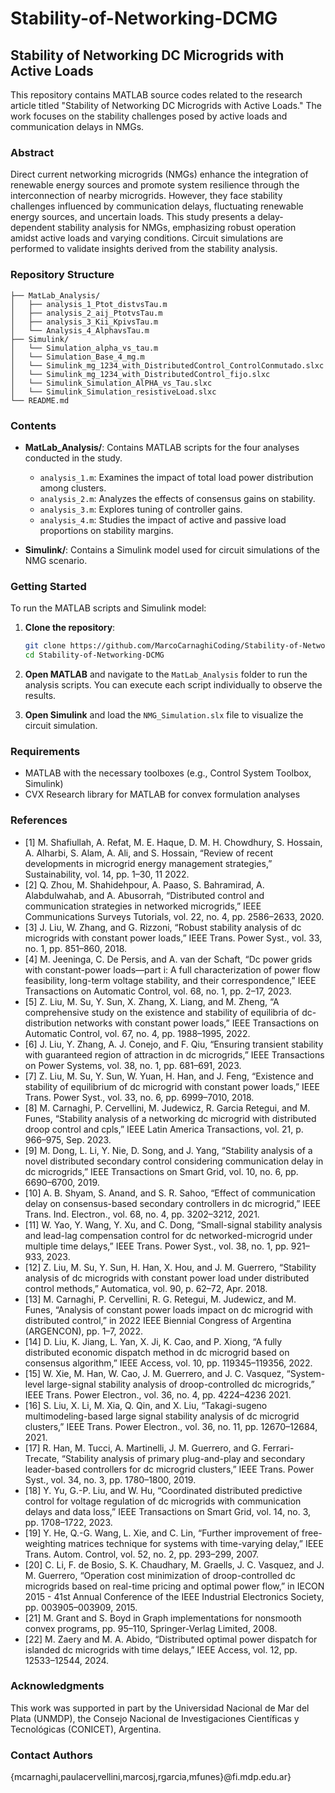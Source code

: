 # Stability-of-Networking-DCMG

## Stability of Networking DC Microgrids with Active Loads

This repository contains MATLAB source codes related to the research article titled "Stability of Networking DC Microgrids with Active Loads." The work focuses on the stability challenges posed by active loads and communication delays in NMGs.

### Abstract

Direct current networking microgrids (NMGs) enhance the integration of renewable energy sources and promote system resilience through the interconnection of nearby microgrids. However, they face stability challenges influenced by communication delays, fluctuating renewable energy sources, and uncertain loads. This study presents a delay-dependent stability analysis for NMGs, emphasizing robust operation amidst active loads and varying conditions. Circuit simulations are performed to validate insights derived from the stability analysis.

### Repository Structure

```plaintext
├── MatLab_Analysis/
│   ├── analysis_1_Ptot_distvsTau.m
│   ├── analysis_2_aij_PtotvsTau.m
│   ├── analysis_3_Kii_KpivsTau.m
│   └── Analysis_4_AlphavsTau.m
├── Simulink/
│   └── Simulation_alpha_vs_tau.m
│   └── Simulation_Base_4_mg.m
│   └── Simulink_mg_1234_with_DistributedControl_ControlConmutado.slxc
│   └── Simulink_mg_1234_with_DistributedControl_fijo.slxc
│   └── Simulink_Simulation_AlPHA_vs_Tau.slxc
│   └── Simulink_Simulation_resistiveLoad.slxc
└── README.md
```

### Contents

- **MatLab_Analysis/**: Contains MATLAB scripts for the four analyses conducted in the study.
  - `analysis_1.m`: Examines the impact of total load power distribution among clusters.
  - `analysis_2.m`: Analyzes the effects of consensus gains on stability.
  - `analysis_3.m`: Explores tuning of controller gains.
  - `analysis_4.m`: Studies the impact of active and passive load proportions on stability margins.

- **Simulink/**: Contains a Simulink model used for circuit simulations of the NMG scenario.
  

### Getting Started

To run the MATLAB scripts and Simulink model:

1. **Clone the repository**:
   ```bash
   git clone https://github.com/MarcoCarnaghiCoding/Stability-of-Networking-DCMG.git
   cd Stability-of-Networking-DCMG
   ```

2. **Open MATLAB** and navigate to the `MatLab_Analysis` folder to run the analysis scripts. You can execute each script individually to observe the results.

3. **Open Simulink** and load the `NMG_Simulation.slx` file to visualize the circuit simulation.

### Requirements

- MATLAB with the necessary toolboxes (e.g., Control System Toolbox, Simulink)
- CVX Research library for MATLAB for convex formulation analyses

### References

+ [1] M. Shafiullah, A. Refat, M. E. Haque, D. M. H. Chowdhury, S. Hossain, A. Alharbi, S. Alam, A. Ali, and S. Hossain, “Review of recent developments in microgrid energy management strategies,”
Sustainability, vol. 14, pp. 1–30, 11 2022.
+ [2] Q. Zhou, M. Shahidehpour, A. Paaso, S. Bahramirad, A. Alabdulwahab, and A. Abusorrah, “Distributed control and communication strategies in networked microgrids,” IEEE Communications Surveys Tutorials, vol. 22, no. 4, pp. 2586–2633, 2020.
+ [3] J. Liu, W. Zhang, and G. Rizzoni, “Robust stability analysis of dc microgrids with constant power loads,” IEEE Trans. Power Syst., vol. 33, no. 1, pp. 851–860, 2018.
+ [4] M. Jeeninga, C. De Persis, and A. van der Schaft, “Dc power grids with constant-power loads—part i: A full characterization of power flow feasibility, long-term voltage stability, and their correspondence,” IEEE Transactions on Automatic Control, vol. 68, no. 1, pp. 2–17, 2023.
+ [5] Z. Liu, M. Su, Y. Sun, X. Zhang, X. Liang, and M. Zheng, “A comprehensive study on the existence and stability of equilibria of dc-distribution networks with constant power loads,” IEEE Transactions
on Automatic Control, vol. 67, no. 4, pp. 1988–1995, 2022.
+ [6] J. Liu, Y. Zhang, A. J. Conejo, and F. Qiu, “Ensuring transient stability with guaranteed region of attraction in dc microgrids,” IEEE Transactions on Power Systems, vol. 38, no. 1, pp. 681–691, 2023.
+ [7] Z. Liu, M. Su, Y. Sun, W. Yuan, H. Han, and J. Feng, “Existence and stability of equilibrium of dc microgrid with constant power loads,” IEEE Trans. Power Syst., vol. 33, no. 6, pp. 6999–7010, 2018.
+ [8] M. Carnaghi, P. Cervellini, M. Judewicz, R. Garcia Retegui, and M. Funes, “Stability analysis of a networking dc microgrid with distributed droop control and cpls,” IEEE Latin America Transactions,
vol. 21, p. 966–975, Sep. 2023.
+ [9] M. Dong, L. Li, Y. Nie, D. Song, and J. Yang, “Stability analysis of a novel distributed secondary control considering communication delay in dc microgrids,” IEEE Transactions on Smart Grid, vol. 10, no. 6,
pp. 6690–6700, 2019.
+ [10] A. B. Shyam, S. Anand, and S. R. Sahoo, “Effect of communication delay on consensus-based secondary controllers in dc microgrid,” IEEE Trans. Ind. Electron., vol. 68, no. 4, pp. 3202–3212, 2021.
+ [11] W. Yao, Y. Wang, Y. Xu, and C. Dong, “Small-signal stability analysis and lead-lag compensation control for dc networked-microgrid under multiple time delays,” IEEE Trans. Power Syst., vol. 38, no. 1,
pp. 921–933, 2023.
+ [12] Z. Liu, M. Su, Y. Sun, H. Han, X. Hou, and J. M. Guerrero, “Stability analysis of dc microgrids with constant power load under distributed control methods,” Automatica, vol. 90, p. 62–72, Apr. 2018.
+ [13] M. Carnaghi, P. Cervellini, R. G. Retegui, M. Judewicz, and M. Funes, “Analysis of constant power loads impact on dc microgrid with distributed control,” in 2022 IEEE Biennial Congress of Argentina
(ARGENCON), pp. 1–7, 2022.
+ [14] D. Liu, K. Jiang, L. Yan, X. Ji, K. Cao, and P. Xiong, “A fully distributed economic dispatch method in dc microgrid based on consensus algorithm,” IEEE Access, vol. 10, pp. 119345–119356, 2022.
+ [15] W. Xie, M. Han, W. Cao, J. M. Guerrero, and J. C. Vasquez, “System-level large-signal stability analysis of droop-controlled dc microgrids,” IEEE Trans. Power Electron., vol. 36, no. 4, pp. 4224–4236 2021.
+ [16] S. Liu, X. Li, M. Xia, Q. Qin, and X. Liu, “Takagi-sugeno multimodeling-based large signal stability analysis of dc microgrid clusters,” IEEE Trans. Power Electron., vol. 36, no. 11, pp. 12670–12684, 2021.
+ [17] R. Han, M. Tucci, A. Martinelli, J. M. Guerrero, and G. Ferrari-Trecate, “Stability analysis of primary plug-and-play and secondary leader-based controllers for dc microgrid clusters,” IEEE Trans. Power Syst., vol. 34, no. 3, pp. 1780–1800, 2019.
+ [18] Y. Yu, G.-P. Liu, and W. Hu, “Coordinated distributed predictive control for voltage regulation of dc microgrids with communication delays and data loss,” IEEE Transactions on Smart Grid, vol. 14, no. 3,
pp. 1708–1722, 2023.
+ [19] Y. He, Q.-G. Wang, L. Xie, and C. Lin, “Further improvement of free-weighting matrices technique for systems with time-varying delay,” IEEE Trans. Autom. Control, vol. 52, no. 2, pp. 293–299, 2007.
+ [20] C. Li, F. de Bosio, S. K. Chaudhary, M. Graells, J. C. Vasquez, and J. M. Guerrero, “Operation cost minimization of droop-controlled dc microgrids based on real-time pricing and optimal power flow,” in IECON 2015 - 41st Annual Conference of the IEEE Industrial Electronics Society, pp. 003905–003909, 2015.
+ [21] M. Grant and S. Boyd in Graph implementations for nonsmooth convex programs, pp. 95–110, Springer-Verlag Limited, 2008.
+ [22] M. Zaery and M. A. Abido, “Distributed optimal power dispatch for islanded dc microgrids with time delays,” IEEE Access, vol. 12, pp. 12533–12544, 2024.


### Acknowledgments

This work was supported in part by the Universidad Nacional de Mar del Plata (UNMDP), the Consejo Nacional de Investigaciones Científicas y Tecnológicas (CONICET), Argentina.


### Contact Authors

{mcarnaghi,paulacervellini,marcosj,rgarcia,mfunes}@fi.mdp.edu.ar}


